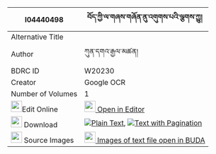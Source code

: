 |I04440498|བོད་ཀྱི་ལ་གཞས་གཞོན་ནུ་འགུགས་པའི་ལྕགས་ཀྱུ། 
| --- | --- 
|Alternative Title |
|Author| ཀུན་དགའ་རྒྱལ་མཚན།
|BDRC ID | W20230
|Creator | Google OCR
|Number of Volumes| 1
|<img width="25" src="https://img.icons8.com/color/25/000000/edit-property.png">Edit Online| [<img width="25" src="https://avatars.githubusercontent.com/u/45091458?s=200&v=4"> Open in Editor](http://editor.openpecha.org/I04440498)
|<img width="25" src="https://img.icons8.com/fluent/48/000000/download-2.png"/>  Download | [![](https://img.icons8.com/color/20/000000/txt.png)Plain Text](https://github.com/Openpecha/I04440498/releases/download/v1/bo_kyi_lashye_shyonnu_gukpa_i__plain_I04440498.zip), [![](https://img.icons8.com/color/20/000000/txt.png)Text with Pagination](https://github.com/Openpecha/I04440498/releases/download/v1/bo_kyi_lashye_shyonnu_gukpa_i__pages_I04440498.zip)
|<img width="25" src="https://img.icons8.com/plasticine/100/000000/pictures-folder.png"/>  Source Images | [<img width="25" src="https://library.bdrc.io/icons/BUDA-small.svg"> Images of text file open in BUDA](https://library.bdrc.io/show/bdr:W20230)